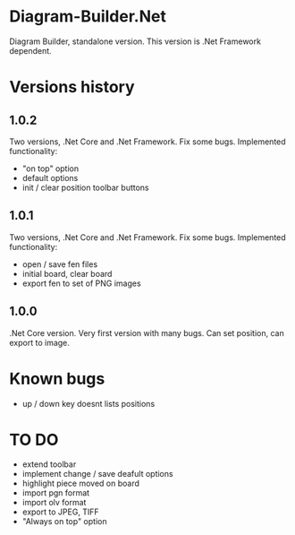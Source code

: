 # Diagram-Builder.Net
Diagram Builder, standalone version. This version is .Net Framework dependent.

# Versions history
## 1.0.2
Two versions, .Net Core and .Net Framework. Fix some bugs. Implemented functionality:
 - "on top" option
 - default options
 - init / clear position toolbar buttons

## 1.0.1
Two versions, .Net Core and .Net Framework. Fix some bugs. Implemented functionality:
 - open / save fen files
 - initial board, clear board
 - export fen to set of PNG images

## 1.0.0
.Net Core version. Very first version with many bugs. Can set position, can export to image.

# Known bugs
 - up / down key doesnt lists positions
 
# TO DO
 - extend toolbar
 - implement change / save deafult options
 - highlight piece moved on board
 - import pgn format
 - import olv format
 - export to JPEG, TIFF
 - "Always on top" option
